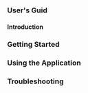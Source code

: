 ### User's Guid

#### Introduction

### Getting Started

### Using the Application

### Troubleshooting
